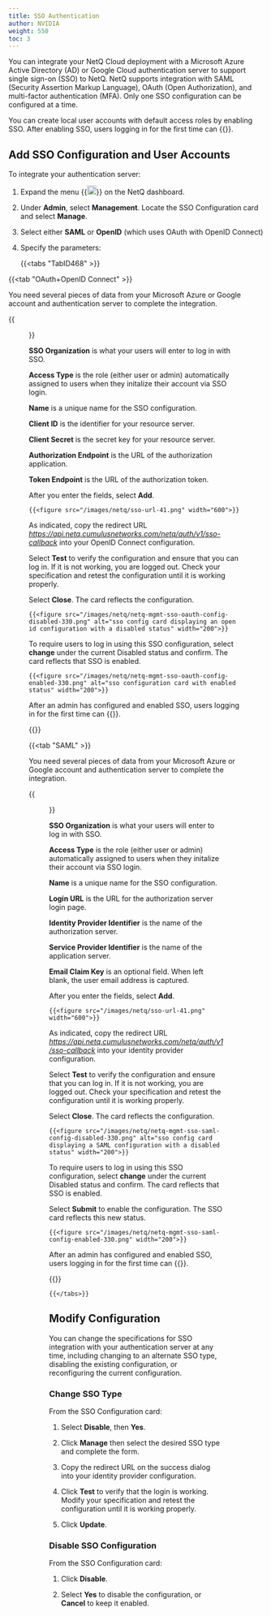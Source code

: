```yaml
---
title: SSO Authentication
author: NVIDIA
weight: 550
toc: 3
---
```


You can integrate your NetQ Cloud deployment with a Microsoft Azure Active Directory (AD) or Google Cloud authentication server to support single sign-on (SSO) to NetQ. NetQ supports integration with SAML (Security Assertion Markup Language), OAuth (Open Authorization), and multi-factor authentication (MFA). Only one SSO configuration can be configured at a time.

You can create local user accounts with default access roles by enabling SSO. After enabling SSO, users logging in for the first time can {{<link title="Access the NetQ UI" text="sign up for SSO">}}.

## Add SSO Configuration and User Accounts

To integrate your authentication server:

1. Expand the menu {{<img src="https://icons.cumulusnetworks.com/01-Interface-Essential/03-Menu/navigation-menu.svg" height="18" width="18" alt="Main Menu">}} on the NetQ dashboard.

2. Under **Admin**, select **Management**. Locate the SSO Configuration card and select **Manage**.

3. Select either **SAML** or **OpenID** (which uses OAuth with OpenID Connect)

4. Specify the parameters:

    {{<tabs "TabID468" >}}

{{<tab "OAuth+OpenID Connect" >}}

You need several pieces of data from your Microsoft Azure or Google account and authentication server to complete the integration.

{{<figure src="/images/netq/add-sso-openid.png" alt="sso configuration card with open id configuration" width="600">}}

**SSO Organization** is what your users will enter to log in with SSO.

**Access Type** is the role (either user or admin) automatically assigned to users when they initalize their account via SSO login.

**Name** is a unique name for the SSO configuration.

**Client ID** is the identifier for your resource server.

**Client Secret** is the secret key for your resource server.

**Authorization Endpoint** is the URL of the authorization application.

**Token Endpoint** is the URL of the authorization token.

After you enter the fields, select **Add**.

    {{<figure src="/images/netq/sso-url-41.png" width="600">}}

As indicated, copy the redirect URL *https://api.netq.cumulusnetworks.com/netq/auth/v1/sso-callback* into your OpenID Connect configuration.

  Select **Test** to verify the configuration and ensure that you can log in. If it is not working, you are logged out. Check your specification and retest the configuration until it is working properly.

Select **Close**. The card reflects the configuration.

    {{<figure src="/images/netq/netq-mgmt-sso-oauth-config-disabled-330.png" alt="sso config card displaying an open id configuration with a disabled status" width="200">}}

To require users to log in using this SSO configuration, select **change** under the current Disabled status and confirm. The card reflects that SSO is enabled.

    {{<figure src="/images/netq/netq-mgmt-sso-oauth-config-enabled-330.png" alt="sso configuration card with enabled status" width="200">}}

After an admin has configured and enabled SSO, users logging in for the first time can {{<link title="Access the NetQ UI" text="sign up for SSO">}}.

{{</tab>}}

{{<tab "SAML" >}}

You need several pieces of data from your Microsoft Azure or Google account and authentication server to complete the integration.

{{<figure src="/images/netq/add-sso-saml.png" alt="sso configuration card with SAML configuration" width="600">}}

**SSO Organization** is what your users will enter to log in with SSO.

**Access Type** is the role (either user or admin) automatically assigned to users when they initalize their account via SSO login.

**Name** is a unique name for the SSO configuration.

**Login URL** is the URL for the authorization server login page.

**Identity Provider Identifier** is the name of the authorization server.

**Service Provider Identifier**  is the name of the application server.

**Email Claim Key** is an optional field. When left blank, the user email address is captured.

After you enter the fields, select **Add**.

    {{<figure src="/images/netq/sso-url-41.png" width="600">}}

As indicated, copy the redirect URL *https://api.netq.cumulusnetworks.com/netq/auth/v1/sso-callback* into your identity provider configuration.

Select **Test** to verify the configuration and ensure that you can log in. If it is not working, you are logged out. Check your specification and retest the configuration until it is working properly.

Select **Close**. The card reflects the configuration.

    {{<figure src="/images/netq/netq-mgmt-sso-saml-config-disabled-330.png" alt="sso config card displaying a SAML configuration with a disabled status" width="200">}}

To require users to log in using this SSO configuration, select **change** under the current Disabled status and confirm. The card reflects that SSO is enabled.

Select **Submit** to enable the configuration. The SSO card reflects this new status.

    {{<figure src="/images/netq/netq-mgmt-sso-saml-config-enabled-330.png" width="200">}}

After an admin has configured and enabled SSO, users logging in for the first time can {{<link title="Access the NetQ UI" text="sign up for SSO">}}.

{{</tab>}}

    {{</tabs>}}

## Modify Configuration

You can change the specifications for SSO integration with your authentication server at any time, including changing to an alternate SSO type, disabling the existing configuration, or reconfiguring the current configuration. 

### Change SSO Type

From the SSO Configuration card:

1. Select **Disable**, then **Yes**.

2. Click **Manage** then select the desired SSO type and complete the form.

3. Copy the redirect URL on the success dialog into your identity provider configuration.

4. Click **Test** to verify that the login is working. Modify your specification and retest the configuration until it is working properly.

5. Click **Update**.

### Disable SSO Configuration

From the SSO Configuration card:

1. Click **Disable**.

2. Select **Yes** to disable the configuration, or **Cancel** to keep it enabled.
